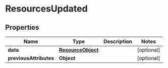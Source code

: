
# ResourcesUpdated

## Properties
Name | Type | Description | Notes
------------ | ------------- | ------------- | -------------
**data** | [**ResourceObject**](ResourceObject.md) |  |  [optional]
**previousAttributes** | **Object** |  |  [optional]



